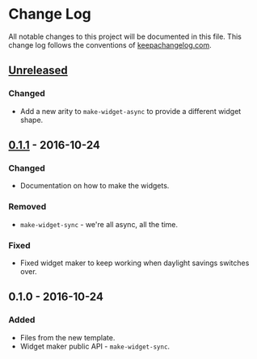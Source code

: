 # Change Log
All notable changes to this project will be documented in this file. This change log follows the conventions of [keepachangelog.com](http://keepachangelog.com/).

## [Unreleased]
### Changed
- Add a new arity to `make-widget-async` to provide a different widget shape.

## [0.1.1] - 2016-10-24
### Changed
- Documentation on how to make the widgets.

### Removed
- `make-widget-sync` - we're all async, all the time.

### Fixed
- Fixed widget maker to keep working when daylight savings switches over.

## 0.1.0 - 2016-10-24
### Added
- Files from the new template.
- Widget maker public API - `make-widget-sync`.

[Unreleased]: https://github.com/your-name/fligts-pro/compare/0.1.1...HEAD
[0.1.1]: https://github.com/your-name/fligts-pro/compare/0.1.0...0.1.1
